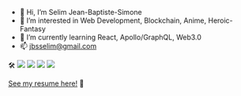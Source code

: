 - 👋 Hi, I’m Selim Jean-Baptiste-Simone
- 👀 I’m interested in Web Development, Blockchain, Anime, Heroic-Fantasy
- 🌱 I’m currently learning React, Apollo/GraphQL, Web3.0
- 📫 jbsselim@gmail.com

🛠️
![](https://img.shields.io/badge/Code-JavaScript-informational?style=flat&color=informational&logo=javascript)
![](https://img.shields.io/badge/Code-React-informational?style=flat&color=informational&logo=react)
![](https://img.shields.io/badge/Code-TypeScript-informational?style=flat&color=informational)
![](https://img.shields.io/badge/Code-Node-informational?style=flat&color=informational&logo=node.js)

[See my resume here!](SelimJBS_resume_2024.pdf)  :page_facing_up:
<!---
jbsselim972/jbsselim972 is a ✨ special ✨ repository because its `README.md` (this file) appears on your GitHub profile.
You can click the Preview link to take a look at your changes.
--->
